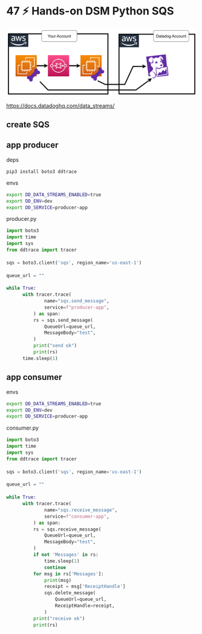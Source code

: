 # 47 ⚡ Hands-on DSM Python SQS

![](../imgs/bc5017e9ec994fde926f213e291f7eb6.png)

https://docs.datadoghq.com/data_streams/

## create SQS

## app producer

deps
```
pip3 install boto3 ddtrace
```

envs
```bash
export DD_DATA_STREAMS_ENABLED=true
export DD_ENV=dev
export DD_SERVICE=producer-app
```

producer.py
```python
import boto3
import time
import sys
from ddtrace import tracer

sqs = boto3.client('sqs', region_name='us-east-1')

queue_url = ""

while True:
      with tracer.trace(
              name="sqs.send_message",
              service=f"producer-app",
          ) as span:
          rs = sqs.send_message(
              QueueUrl=queue_url,
              MessageBody="test",
          )
          print("send ok")
          print(rs)
      time.sleep(1)
```


## app consumer

envs
```bash
export DD_DATA_STREAMS_ENABLED=true
export DD_ENV=dev
export DD_SERVICE=producer-app
```

consumer.py
```python
import boto3
import time
import sys
from ddtrace import tracer

sqs = boto3.client('sqs', region_name='us-east-1')

queue_url = ""

while True:
      with tracer.trace(
              name="sqs.receive_message",
              service=f"consumer-app",
          ) as span:
          rs = sqs.receive_message(
              QueueUrl=queue_url,
              MessageBody="test",
          )
          if not 'Messages' in rs:
              time.sleep(1)
              continue
          for msg in rs['Messages']:
              print(msg)
              receipt = msg['ReceiptHandle']
              sqs.delete_message(
                  QueueUrl=queue_url,
                  ReceiptHandle=receipt,
              )
          print("receive ok")
          print(rs)
```